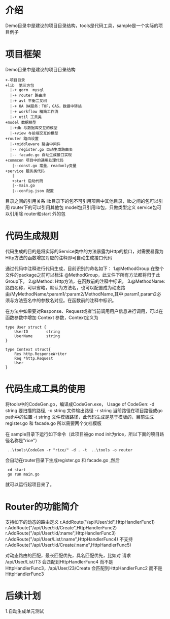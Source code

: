 # 介绍
Demo目录中是建议的项目目录结构，tools是代码工具，sample是一个实际的项目例子

# 项目框架
Demo目录中是建议的项目目录结构 
```
+-项目目录   
+lib  第三方包
  |-+ gorm  mysql
  |-+ router 路由库
  |-+ avl 平衡二叉树
  |-+ OA OA服务：TOF，GAS，数据中转站
  |-+ workflow 精简工作流
  |-+ util 工具类
+model 数据模型
  |-+db 与数据库交互的模型
  |-+view 与前端交互的模型
+router 路由设置
  |-+middleware 路由中间件     
  |-- register.go 自动生成路由表
  |-- facade.go 自动生成接口实现
+commcon 项目中的通用处理代码
   |--const.go 常量，readonly变量
+service 服务类代码
   |
   +start 启动代码
   |--main.go 
   |--config.json 配置
```

目录之间的引用关系
lib目录下的包不可引用项目中其他目录，lib之间的包可以引用
router下的可以引用其他包
model包只引用lib包，只做类型定义
service包可以引用除 router和start 外的包

# 代码生成规则
代码生成的目的是将实际的Service类中的方法暴露为Http的接口，对需要暴露为Http方法的函数增加对应的注释即可自动生成接口代码

通过代码中注释进行代码生成，目前识别的命名如下：
1.@MethodGroup:在整个文件的package之前可以标注 @MethodGroup，此文件下所有方法都将归于此Group下。
2.@Method: Http方法，在函数前的注释中标识。
3.@MethodName: 路由名称，可以省略，默认为方法名，也可以配置成为动态路由/MyMethodName/:param1/:param2/MethodName,其中 param1,param2必须与方法签名中的参数名对应。在函数前的注释中标识。

在方法中如果要对Response、Request或者当前调用用户信息进行调用，可以在函数参数中增加 Context 参数，Context定义为
```
type User struct {
	UserID        string
	UserName      string
}

type Context struct{
	Res http.ResponseWriter
	Req *http.Request
	User
}
```

# 代码生成工具的使用
将tools中的CodeGen.go，编译成CodeGen.exe，
Usage of CodeGen:
  -d string
        要扫描的路径,
  -o string
         文件输出路径
  -r string
        当前路径在项目路径或go path中的位置
  -t string
        文件模版路径，此代码生成是基于模版的，目前生成register.go 和 facade.go 所以需要两个文档模版
		
在 sample目录下运行如下命令（此项目被go mod init为rice，所以下面的项目路径名称是"rice"）
```
 ..\tools\CodeGen -r "rice/" -d . -t  ..\tools -o router
```
 会自动在router目录下生成register.go  和 facade.go ,然后
```
 cd start 
 go run main.go
```
 就可以运行起项目来了。
 
 
# Router的功能简介
 支持如下的动态的路由定义
 r.AddRoute("/api/User/:id",HttpHandlerFunc1)
 r.AddRoute("/api/User/:id/Create",HttpHandlerFunc2)
 r.AddRoute("/api/User/:id/:name",HttpHandlerFunc3)
 r.AddRoute("/api/User/List/:name",HttpHandlerFunc4)
 不支持
 r.AddRoute("/api/User/:id/Create/:name",HttpHandlerFunc5)
 
 对动态路由的匹配，最长匹配优先，具名匹配优先，比如对 请求 /api/User/List/T3 会匹配到HttpHandlerFunc4 而不是HttpHandlerFunc3，/api/User/23/Create 会匹配到HttpHandlerFunc2 而不是HttpHandlerFunc3
 
# 后续计划
 1.自动生成单元测试
 

